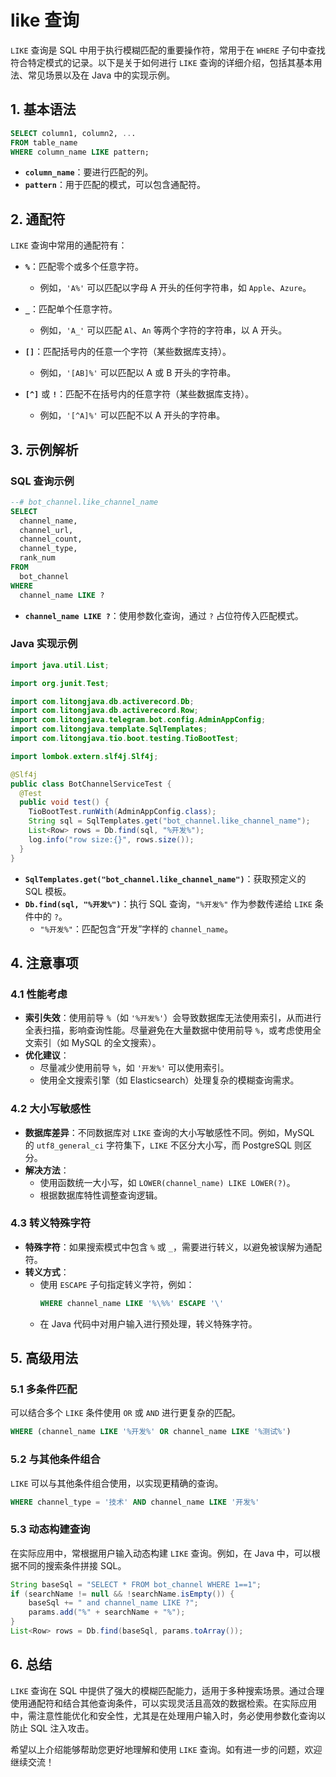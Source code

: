 # like 查询

`LIKE` 查询是 SQL 中用于执行模糊匹配的重要操作符，常用于在 `WHERE` 子句中查找符合特定模式的记录。以下是关于如何进行 `LIKE` 查询的详细介绍，包括其基本用法、常见场景以及在 Java 中的实现示例。

## 1. 基本语法

```sql
SELECT column1, column2, ...
FROM table_name
WHERE column_name LIKE pattern;
```

- **`column_name`**：要进行匹配的列。
- **`pattern`**：用于匹配的模式，可以包含通配符。

## 2. 通配符

`LIKE` 查询中常用的通配符有：

- **`%`**：匹配零个或多个任意字符。
  - 例如，`'A%'` 可以匹配以字母 A 开头的任何字符串，如 `Apple`、`Azure`。
- **`_`**：匹配单个任意字符。

  - 例如，`'A_'` 可以匹配 `Al`、`An` 等两个字符的字符串，以 A 开头。

- **`[]`**：匹配括号内的任意一个字符（某些数据库支持）。

  - 例如，`'[AB]%'` 可以匹配以 A 或 B 开头的字符串。

- **`[^]`** 或 **`!`**：匹配不在括号内的任意字符（某些数据库支持）。
  - 例如，`'[^A]%'` 可以匹配不以 A 开头的字符串。

## 3. 示例解析

### SQL 查询示例

```sql
--# bot_channel.like_channel_name
SELECT
  channel_name,
  channel_url,
  channel_count,
  channel_type,
  rank_num
FROM
  bot_channel
WHERE
  channel_name LIKE ?
```

- **`channel_name LIKE ?`**：使用参数化查询，通过 `?` 占位符传入匹配模式。

### Java 实现示例

```java
import java.util.List;

import org.junit.Test;

import com.litongjava.db.activerecord.Db;
import com.litongjava.db.activerecord.Row;
import com.litongjava.telegram.bot.config.AdminAppConfig;
import com.litongjava.template.SqlTemplates;
import com.litongjava.tio.boot.testing.TioBootTest;

import lombok.extern.slf4j.Slf4j;

@Slf4j
public class BotChannelServiceTest {
  @Test
  public void test() {
    TioBootTest.runWith(AdminAppConfig.class);
    String sql = SqlTemplates.get("bot_channel.like_channel_name");
    List<Row> rows = Db.find(sql, "%开发%");
    log.info("row size:{}", rows.size());
  }
}
```

- **`SqlTemplates.get("bot_channel.like_channel_name")`**：获取预定义的 SQL 模板。
- **`Db.find(sql, "%开发%")`**：执行 SQL 查询，`"%开发%"` 作为参数传递给 `LIKE` 条件中的 `?`。
  - `"%开发%"`：匹配包含“开发”字样的 `channel_name`。

## 4. 注意事项

### 4.1 性能考虑

- **索引失效**：使用前导 `%`（如 `'%开发%'`）会导致数据库无法使用索引，从而进行全表扫描，影响查询性能。尽量避免在大量数据中使用前导 `%`，或考虑使用全文索引（如 MySQL 的全文搜索）。
- **优化建议**：
  - 尽量减少使用前导 `%`，如 `'开发%'` 可以使用索引。
  - 使用全文搜索引擎（如 Elasticsearch）处理复杂的模糊查询需求。

### 4.2 大小写敏感性

- **数据库差异**：不同数据库对 `LIKE` 查询的大小写敏感性不同。例如，MySQL 的 `utf8_general_ci` 字符集下，`LIKE` 不区分大小写，而 PostgreSQL 则区分。
- **解决方法**：
  - 使用函数统一大小写，如 `LOWER(channel_name) LIKE LOWER(?)`。
  - 根据数据库特性调整查询逻辑。

### 4.3 转义特殊字符

- **特殊字符**：如果搜索模式中包含 `%` 或 `_`，需要进行转义，以避免被误解为通配符。
- **转义方式**：
  - 使用 `ESCAPE` 子句指定转义字符，例如：
    ```sql
    WHERE channel_name LIKE '%\%%' ESCAPE '\'
    ```
  - 在 Java 代码中对用户输入进行预处理，转义特殊字符。

## 5. 高级用法

### 5.1 多条件匹配

可以结合多个 `LIKE` 条件使用 `OR` 或 `AND` 进行更复杂的匹配。

```sql
WHERE (channel_name LIKE '%开发%' OR channel_name LIKE '%测试%')
```

### 5.2 与其他条件组合

`LIKE` 可以与其他条件组合使用，以实现更精确的查询。

```sql
WHERE channel_type = '技术' AND channel_name LIKE '开发%'
```

### 5.3 动态构建查询

在实际应用中，常根据用户输入动态构建 `LIKE` 查询。例如，在 Java 中，可以根据不同的搜索条件拼接 SQL。

```java
String baseSql = "SELECT * FROM bot_channel WHERE 1==1";
if (searchName != null && !searchName.isEmpty()) {
    baseSql += " and channel_name LIKE ?";
    params.add("%" + searchName + "%");
}
List<Row> rows = Db.find(baseSql, params.toArray());
```

## 6. 总结

`LIKE` 查询在 SQL 中提供了强大的模糊匹配能力，适用于多种搜索场景。通过合理使用通配符和结合其他查询条件，可以实现灵活且高效的数据检索。在实际应用中，需注意性能优化和安全性，尤其是在处理用户输入时，务必使用参数化查询以防止 SQL 注入攻击。

希望以上介绍能够帮助您更好地理解和使用 `LIKE` 查询。如有进一步的问题，欢迎继续交流！
